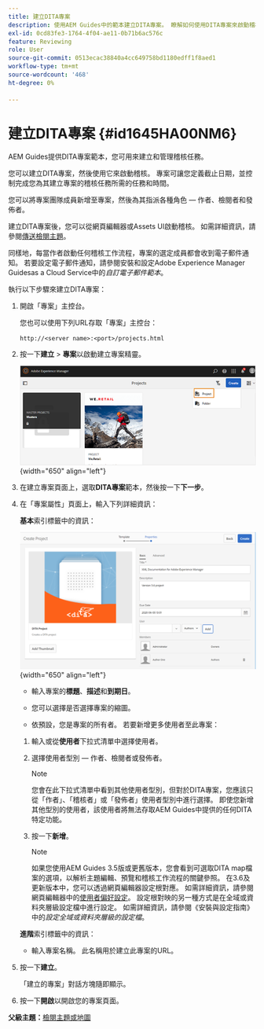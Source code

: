```yaml
---
title: 建立DITA專案
description: 使用AEM Guides中的範本建立DITA專案。 瞭解如何使用DITA專案來啟動稽核。
exl-id: 0cd83fe3-1764-4f04-ae11-0b71b6ac576c
feature: Reviewing
role: User
source-git-commit: 0513ecac38840a4cc649758bd1180edff1f8aed1
workflow-type: tm+mt
source-wordcount: '468'
ht-degree: 0%

---
```


# 建立DITA專案 {#id1645HA00NM6}

AEM Guides提供DITA專案範本，您可用來建立和管理稽核任務。

您可以建立DITA專案，然後使用它來啟動稽核。 專案可讓您定義截止日期，並控制完成您為其建立專案的稽核任務所需的任務和時間。

您可以將專案團隊成員新增至專案，然後為其指派各種角色 — 作者、檢閱者和發佈者。

建立DITA專案後，您可以從網頁編輯器或Assets UI啟動稽核。 如需詳細資訊，請參閱[傳送檢閱主題](review-send-topics-for-review.md#)。

同樣地，每當作者啟動任何稽核工作流程，專案的選定成員都會收到電子郵件通知。 若要設定電子郵件通知，請參閱安裝和設定Adobe Experience Manager Guidesas a Cloud Service中的&#x200B;*自訂電子郵件範本*。

執行以下步驟來建立DITA專案：

1. 開啟「專案」主控台。

   您也可以使用下列URL存取「專案」主控台：

   ```http
   http://<server name>:<port>/projects.html
   ```

1. 按一下&#x200B;**建立** \> **專案**&#x200B;以啟動建立專案精靈。

   ![](images/project-console-63.png){width="650" align="left"}

1. 在建立專案頁面上，選取&#x200B;**DITA專案**&#x200B;範本，然後按一下&#x200B;**下一步**。

1. 在「專案屬性」頁面上，輸入下列詳細資訊：

   **基本**&#x200B;索引標籤中的資訊：

   ![](images/create-project.png){width="650" align="left"}

   - 輸入專案的&#x200B;**標題**、**描述**&#x200B;和&#x200B;**到期日**。

   - 您可以選擇是否選擇專案的縮圖。

   - 依預設，您是專案的所有者。 若要新增更多使用者至此專案：

   1. 輸入或從&#x200B;**使用者**&#x200B;下拉式清單中選擇使用者。

   1. 選擇使用者型別 — 作者、檢閱者或發佈者。

      >[!NOTE]
      >
      >您會在此下拉式清單中看到其他使用者型別，但對於DITA專案，您應該只從「作者」、「稽核者」或「發佈者」使用者型別中進行選擇。 即使您新增其他型別的使用者，該使用者將無法存取AEM Guides中提供的任何DITA特定功能。

   1. 按一下&#x200B;**新增**。

      >[!NOTE]
      >
      >如果您使用AEM Guides 3.5版或更舊版本，您會看到可選取DITA map檔案的選項，以解析主題編輯、預覽和稽核工作流程的關鍵參照。 在3.6及更新版本中，您可以透過網頁編輯器設定根對應。 如需詳細資訊，請參閱網頁編輯器中的[使用者偏好設定](web-editor-features.md#id2087G0P40SB)。 設定根對映的另一種方式是在全域或資料夾層級設定檔中進行設定。 如需詳細資訊，請參閱《安裝與設定指南》中的&#x200B;*設定全域或資料夾層級的設定檔*。

   **進階**&#x200B;索引標籤中的資訊：

   - 輸入專案名稱。 此名稱用於建立此專案的URL。

1. 按一下&#x200B;**建立**。

   「建立的專案」對話方塊隨即顯示。

1. 按一下&#x200B;**開啟**&#x200B;以開啟您的專案頁面。


**父級主題：**[&#x200B;檢閱主題或地圖](review.md)
